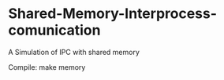# Shared-Memory-Interprocess-comunication
A Simulation of IPC with shared memory

Compile: make memory
